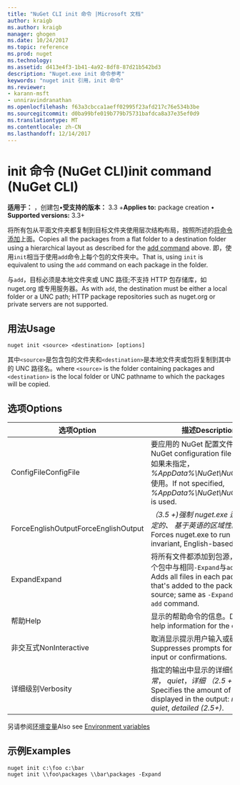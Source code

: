 ```yaml
---
title: "NuGet CLI init 命令 |Microsoft 文档"
author: kraigb
ms.author: kraigb
manager: ghogen
ms.date: 10/24/2017
ms.topic: reference
ms.prod: nuget
ms.technology: 
ms.assetid: d413e4f3-1b41-4a92-8df8-87d21b542bd3
description: "Nuget.exe init 命令参考"
keywords: "nuget init 引用，init 命令"
ms.reviewer:
- karann-msft
- unniravindranathan
ms.openlocfilehash: f63a3cbcca1aeff02995f23afd217c76e534b3be
ms.sourcegitcommit: d0ba99bfe019b779b75731bafdca8a37e35ef0d9
ms.translationtype: MT
ms.contentlocale: zh-CN
ms.lasthandoff: 12/14/2017
---
```

# <a name="init-command-nuget-cli"></a><span data-ttu-id="05f98-104">init 命令 (NuGet CLI)</span><span class="sxs-lookup"><span data-stu-id="05f98-104">init command (NuGet CLI)</span></span>

<span data-ttu-id="05f98-105">**适用于：** ，创建包&bullet;**受支持的版本：** 3.3 +</span><span class="sxs-lookup"><span data-stu-id="05f98-105">**Applies to:** package creation &bullet; **Supported versions:** 3.3+</span></span>

<span data-ttu-id="05f98-106">将所有包从平面文件夹都复制到目标文件夹使用层次结构布局，按照所述的[将命令添加](#add)上面。</span><span class="sxs-lookup"><span data-stu-id="05f98-106">Copies all the packages from a flat folder to a destination folder using a hierarchical layout as described for the [add command](#add) above.</span></span> <span data-ttu-id="05f98-107">即，使用`init`相当于使用`add`命令上每个包的文件夹中。</span><span class="sxs-lookup"><span data-stu-id="05f98-107">That is, using `init` is equivalent to using the `add` command on each package in the folder.</span></span>

<span data-ttu-id="05f98-108">与`add`，目标必须是本地文件夹或 UNC 路径;不支持 HTTP 包存储库，如 nuget.org 或专用服务器。</span><span class="sxs-lookup"><span data-stu-id="05f98-108">As with `add`, the destination must be either a local folder or a UNC path; HTTP package repositories such as nuget.org or private servers are not supported.</span></span>

## <a name="usage"></a><span data-ttu-id="05f98-109">用法</span><span class="sxs-lookup"><span data-stu-id="05f98-109">Usage</span></span>

```
nuget init <source> <destination> [options]
```

<span data-ttu-id="05f98-110">其中`<source>`是包含包的文件夹和`<destination>`是本地文件夹或包将复制到其中的 UNC 路径名。</span><span class="sxs-lookup"><span data-stu-id="05f98-110">where `<source>` is the folder containing packages and `<destination>` is the local folder or UNC pathname to which the packages will be copied.</span></span>

## <a name="options"></a><span data-ttu-id="05f98-111">选项</span><span class="sxs-lookup"><span data-stu-id="05f98-111">Options</span></span>

| <span data-ttu-id="05f98-112">选项</span><span class="sxs-lookup"><span data-stu-id="05f98-112">Option</span></span> | <span data-ttu-id="05f98-113">描述</span><span class="sxs-lookup"><span data-stu-id="05f98-113">Description</span></span> |
| --- | --- |
| <span data-ttu-id="05f98-114">ConfigFile</span><span class="sxs-lookup"><span data-stu-id="05f98-114">ConfigFile</span></span> | <span data-ttu-id="05f98-115">要应用的 NuGet 配置文件。</span><span class="sxs-lookup"><span data-stu-id="05f98-115">The NuGet configuration file to apply.</span></span> <span data-ttu-id="05f98-116">如果未指定， *%AppData%\NuGet\NuGet.Config*使用。</span><span class="sxs-lookup"><span data-stu-id="05f98-116">If not specified, *%AppData%\NuGet\NuGet.Config* is used.</span></span> |
| <span data-ttu-id="05f98-117">ForceEnglishOutput</span><span class="sxs-lookup"><span data-stu-id="05f98-117">ForceEnglishOutput</span></span> | <span data-ttu-id="05f98-118">*（3.5 +)*强制 nuget.exe 运行使用固定的、 基于英语的区域性。</span><span class="sxs-lookup"><span data-stu-id="05f98-118">*(3.5+)* Forces nuget.exe to run using an invariant, English-based culture.</span></span> |
| <span data-ttu-id="05f98-119">Expand</span><span class="sxs-lookup"><span data-stu-id="05f98-119">Expand</span></span> | <span data-ttu-id="05f98-120">将所有文件都添加到包源，则添加每个包中与相同`-Expand`与`add`命令。</span><span class="sxs-lookup"><span data-stu-id="05f98-120">Adds all files in each package that's added to the package source; same as `-Expand` with the `add` command.</span></span> |
| <span data-ttu-id="05f98-121">帮助</span><span class="sxs-lookup"><span data-stu-id="05f98-121">Help</span></span> | <span data-ttu-id="05f98-122">显示的帮助命令的信息。</span><span class="sxs-lookup"><span data-stu-id="05f98-122">Displays help information for the command.</span></span> |
| <span data-ttu-id="05f98-123">非交互式</span><span class="sxs-lookup"><span data-stu-id="05f98-123">NonInteractive</span></span> | <span data-ttu-id="05f98-124">取消显示提示用户输入或确认。</span><span class="sxs-lookup"><span data-stu-id="05f98-124">Suppresses prompts for user input or confirmations.</span></span> |
| <span data-ttu-id="05f98-125">详细级别</span><span class="sxs-lookup"><span data-stu-id="05f98-125">Verbosity</span></span> | <span data-ttu-id="05f98-126">指定的输出中显示的详细信息量：*正常*， *quiet*，*详细 （2.5 +）*。</span><span class="sxs-lookup"><span data-stu-id="05f98-126">Specifies the amount of detail displayed in the output: *normal*, *quiet*, *detailed (2.5+)*.</span></span> |

<span data-ttu-id="05f98-127">另请参阅[环境变量](cli-ref-environment-variables.md)</span><span class="sxs-lookup"><span data-stu-id="05f98-127">Also see [Environment variables](cli-ref-environment-variables.md)</span></span>

## <a name="examples"></a><span data-ttu-id="05f98-128">示例</span><span class="sxs-lookup"><span data-stu-id="05f98-128">Examples</span></span>

```
nuget init c:\foo c:\bar
nuget init \\foo\packages \\bar\packages -Expand
```

